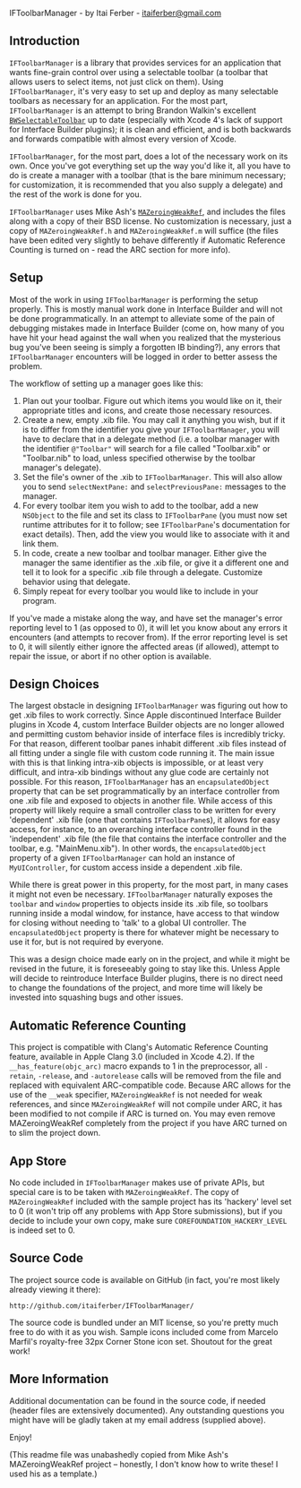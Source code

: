 IFToolbarManager - by Itai Ferber - itaiferber@gmail.com

Introduction
------------

`IFToolbarManager` is a library that provides services for an application that wants fine-grain control over using a selectable toolbar (a toolbar that allows users to select items, not just click on them). Using `IFToolbarManager`, it's very easy to set up and deploy as many selectable toolbars as necessary for an application. For the most part, `IFToolbarManager` is an attempt to bring Brandon Walkin's excellent [`BWSelectableToolbar`](https://bitbucket.org/bwalkin/bwtoolkit/src/b627b745f767/BWSelectableToolbar.h) up to date (especially with Xcode 4's lack of support for Interface Builder plugins); it is clean and efficient, and is both backwards and forwards compatible with almost every version of Xcode.

`IFToolbarManager`, for the most part, does a lot of the necessary work on its own. Once you've got everything set up the way you'd like it, all you have to do is create a manager with a toolbar (that is the bare minimum necessary; for customization, it is recommended that you also supply a delegate) and the rest of the work is done for you.

`IFToolbarManager` uses Mike Ash's [`MAZeroingWeakRef`](https://github.com/mikeash/MAZeroingWeakRef), and includes the files along with a copy of their BSD license. No customization is necessary, just a copy of `MAZeroingWeakRef.h` and `MAZeroingWeakRef.m` will suffice (the files have been edited very slightly to behave differently if Automatic Reference Counting is turned on - read the ARC section for more info).

Setup
-----

Most of the work in using `IFToolbarManager` is performing the setup properly. This is mostly manual work done in Interface Builder and will not be done programmatically. In an attempt to alleviate some of the pain of debugging mistakes made in Interface Builder (come on, how many of you have hit your head against the wall when you realized that the mysterious bug you've been seeing is simply a forgotten IB binding?), any errors that `IFToolbarManager` encounters will be logged in order to better assess the problem.

The workflow of setting up a manager goes like this:

  1. Plan out your toolbar. Figure out which items you would like on it, their appropriate titles and icons, and create those necessary resources.
  2. Create a new, empty .xib file. You may call it anything you wish, but if it is to differ from the identifier you give your `IFToolbarManager`, you will have to declare that in a delegate method (i.e. a toolbar manager with the identifier `@"Toolbar"` will search for a file called "Toolbar.xib" or "Toolbar.nib" to load, unless specified otherwise by the toolbar manager's delegate).
  3. Set the file's owner of the .xib to `IFToolbarManager`. This will also allow you to send `selectNextPane:` and `selectPreviousPane:` messages to the manager.
  4. For every toolbar item you wish to add to the toolbar, add a new `NSObject` to the file and set its class to `IFToolbarPane` (you must now set runtime attributes for it to follow; see `IFToolbarPane`'s documentation for exact details). Then, add the view you would like to associate with it and link them.
  5. In code, create a new toolbar and toolbar manager. Either give the manager the same identifier as the .xib file, or give it a different one and tell it to look for a specific .xib file through a delegate. Customize behavior using that delegate.
  6. Simply repeat for every toolbar you would like to include in your program.

If you've made a mistake along the way, and have set the manager's error reporting level to 1 (as opposed to 0), it will let you know about any errors it encounters (and attempts to recover from). If the error reporting level is set to 0, it will silently either ignore the affected areas (if allowed), attempt to repair the issue, or abort if no other option is available.

Design Choices
--------------

The largest obstacle in designing `IFToolbarManager` was figuring out how to get .xib files to work correctly. Since Apple discontinued Interface Builder plugins in Xcode 4, custom Interface Builder objects are no longer allowed and permitting custom behavior inside of interface files is incredibly tricky. For that reason, different toolbar panes inhabit different .xib files instead of all fitting under a single file with custom code running it. The main issue with this is that linking intra-xib objects is impossible, or at least very difficult, and intra-xib bindings without any glue code are certainly not possible. For this reason, `IFToolbarManager` has an `encapsulatedObject` property that can be set programmatically by an interface controller from one .xib file and exposed to objects in another file. While access of this property will likely require a small controller class to be written for every 'dependent' .xib file (one that contains `IFToolbarPane`s), it allows for easy access, for instance, to an overarching interface controller found in the 'independent' .xib file (the file that contains the interface controller and the toolbar, e.g. "MainMenu.xib"). In other words, the `encapsulatedObject` property of a given `IFToolbarManager` can hold an instance of `MyUIController`, for custom access inside a dependent .xib file.

While there is great power in this property, for the most part, in many cases it might not even be necessary. `IFToolbarManager` naturally exposes the `toolbar` and `window` properties to objects inside its .xib file, so toolbars running inside a modal window, for instance, have access to that window for closing without needing to 'talk' to a global UI controller. The `encapsulatedObject` property is there for whatever might be necessary to use it for, but is not required by everyone.

This was a design choice made early on in the project, and while it might be revised in the future, it is foreseeably going to stay like this. Unless Apple will decide to reintroduce Interface Builder plugins, there is no direct need to change the foundations of the project, and more time will likely be invested into squashing bugs and other issues.

Automatic Reference Counting
----------------------------

This project is compatible with Clang's Automatic Reference Counting feature, available in Apple Clang 3.0 (included in Xcode 4.2). If the `__has_feature(objc_arc)` macro expands to 1 in the preprocessor, all `-retain`, `-release`, and `-autorelease` calls will be removed from the file and replaced with equivalent ARC-compatible code. Because ARC allows for the use of the `__weak` specifier, `MAZeroingWeakRef` is not needed for weak references, and since `MAZeroingWeakRef` will not compile under ARC, it has been modified to not compile if ARC is turned on. You may even remove MAZeroingWeakRef completely from the project if you have ARC turned on to slim the project down.

App Store
---------

No code included in `IFToolbarManager` makes use of private APIs, but special care is to be taken with `MAZeroingWeakRef`. The copy of `MAZeroingWeakRef` included with the sample project has its 'hackery' level set to 0 (it won't trip off any problems with App Store submissions), but if you decide to include your own copy, make sure `COREFOUNDATION_HACKERY_LEVEL` is indeed set to 0.

Source Code
-----------

The project source code is available on GitHub (in fact, you're most likely already viewing it there):

    http://github.com/itaiferber/IFToolbarManager/

The source code is bundled under an MIT license, so you're pretty much free to do with it as you wish.
Sample icons included come from Marcelo Marfil's royalty-free 32px Corner Stone icon set. Shoutout for the great work!

More Information
----------------

Additional documentation can be found in the source code, if needed (header files are extensively documented).
Any outstanding questions you might have will be gladly taken at my email address (supplied above).

Enjoy!

(This readme file was unabashedly copied from Mike Ash's MAZeroingWeakRef project – honestly, I don't know how to write these! I used his as a template.)